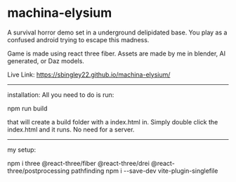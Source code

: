 # machina-elysium

A survival horror demo set in a underground delipidated base. You play as a confused android trying to escape this madness.

Game is made using react three fiber. Assets are made by me in blender, AI generated, or Daz models.

Live Link:
https://sbingley22.github.io/machina-elysium/


------------------------------------

installation:
All you need to do is run:

npm run build

that will create a build folder with a index.html in.
Simply double click the index.html and it runs.
No need for a server.


-------------------------------------

my setup:

npm i three @react-three/fiber @react-three/drei @react-three/postprocessing pathfinding
npm i --save-dev vite-plugin-singlefile